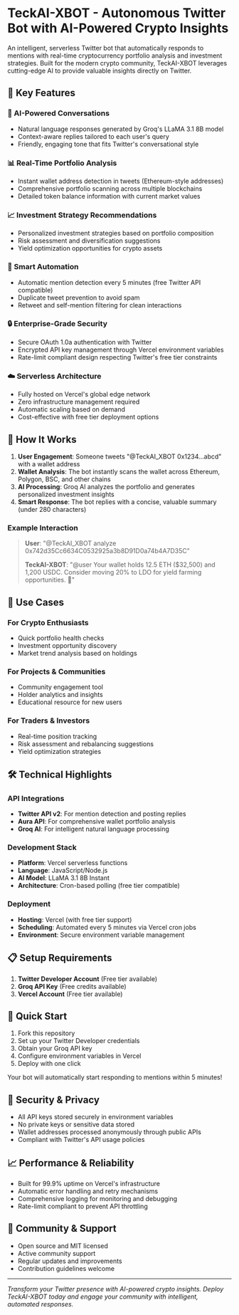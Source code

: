 # TeckAI-XBOT - Autonomous Twitter Bot with AI-Powered Crypto Insights

An intelligent, serverless Twitter bot that automatically responds to mentions with real-time cryptocurrency portfolio analysis and investment strategies. Built for the modern crypto community, TeckAI-XBOT leverages cutting-edge AI to provide valuable insights directly on Twitter.

## 🌟 Key Features

### 💬 AI-Powered Conversations
- Natural language responses generated by Groq's LLaMA 3.1 8B model
- Context-aware replies tailored to each user's query
- Friendly, engaging tone that fits Twitter's conversational style

### 📊 Real-Time Portfolio Analysis
- Instant wallet address detection in tweets (Ethereum-style addresses)
- Comprehensive portfolio scanning across multiple blockchains
- Detailed token balance information with current market values

### 📈 Investment Strategy Recommendations
- Personalized investment strategies based on portfolio composition
- Risk assessment and diversification suggestions
- Yield optimization opportunities for crypto assets

### 🔧 Smart Automation
- Automatic mention detection every 5 minutes (free Twitter API compatible)
- Duplicate tweet prevention to avoid spam
- Retweet and self-mention filtering for clean interactions

### 🔒 Enterprise-Grade Security
- Secure OAuth 1.0a authentication with Twitter
- Encrypted API key management through Vercel environment variables
- Rate-limit compliant design respecting Twitter's free tier constraints

### ☁️ Serverless Architecture
- Fully hosted on Vercel's global edge network
- Zero infrastructure management required
- Automatic scaling based on demand
- Cost-effective with free tier deployment options

## 🚀 How It Works

1. **User Engagement**: Someone tweets "@TeckAI_XBOT 0x1234...abcd" with a wallet address
2. **Wallet Analysis**: The bot instantly scans the wallet across Ethereum, Polygon, BSC, and other chains
3. **AI Processing**: Groq AI analyzes the portfolio and generates personalized investment insights
4. **Smart Response**: The bot replies with a concise, valuable summary (under 280 characters)

### Example Interaction
> **User**: "@TeckAI_XBOT analyze 0x742d35Cc6634C0532925a3b8D91D0a74b4A7D35C"
> 
> **TeckAI-XBOT**: "@user Your wallet holds 12.5 ETH ($32,500) and 1,200 USDC. Consider moving 20% to LDO for yield farming opportunities. 🚀"

## 🎯 Use Cases

### For Crypto Enthusiasts
- Quick portfolio health checks
- Investment opportunity discovery
- Market trend analysis based on holdings

### For Projects & Communities
- Community engagement tool
- Holder analytics and insights
- Educational resource for new users

### For Traders & Investors
- Real-time position tracking
- Risk assessment and rebalancing suggestions
- Yield optimization strategies

## 🛠 Technical Highlights

### API Integrations
- **Twitter API v2**: For mention detection and posting replies
- **Aura API**: For comprehensive wallet portfolio analysis
- **Groq AI**: For intelligent natural language processing

### Development Stack
- **Platform**: Vercel serverless functions
- **Language**: JavaScript/Node.js
- **AI Model**: LLaMA 3.1 8B Instant
- **Architecture**: Cron-based polling (free tier compatible)

### Deployment
- **Hosting**: Vercel (with free tier support)
- **Scheduling**: Automated every 5 minutes via Vercel cron jobs
- **Environment**: Secure environment variable management

## 📋 Setup Requirements

1. **Twitter Developer Account** (Free tier available)
2. **Groq API Key** (Free credits available)
3. **Vercel Account** (Free tier available)

## 🚀 Quick Start

1. Fork this repository
2. Set up your Twitter Developer credentials
3. Obtain your Groq API key
4. Configure environment variables in Vercel
5. Deploy with one click

Your bot will automatically start responding to mentions within 5 minutes!

## 🔐 Security & Privacy

- All API keys stored securely in environment variables
- No private keys or sensitive data stored
- Wallet addresses processed anonymously through public APIs
- Compliant with Twitter's API usage policies

## 📈 Performance & Reliability

- Built for 99.9% uptime on Vercel's infrastructure
- Automatic error handling and retry mechanisms
- Comprehensive logging for monitoring and debugging
- Rate-limit compliant to prevent API throttling

## 🤝 Community & Support

- Open source and MIT licensed
- Active community support
- Regular updates and improvements
- Contribution guidelines welcome

---

*Transform your Twitter presence with AI-powered crypto insights. Deploy TeckAI-XBOT today and engage your community with intelligent, automated responses.*
